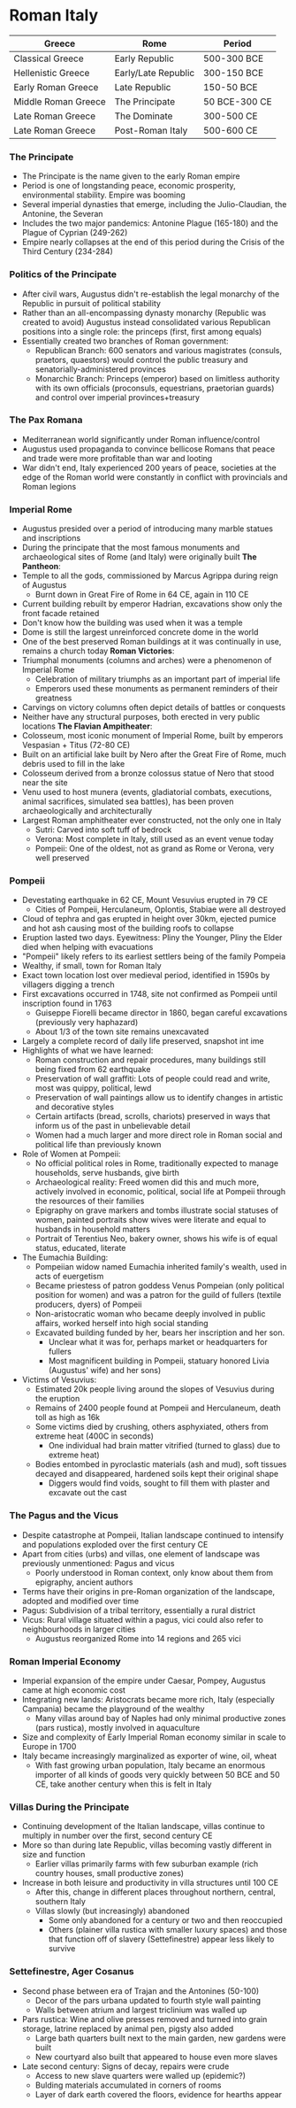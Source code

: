 # Roman Italy
|Greece|Rome|Period|
|---|---|---|
|Classical Greece|Early Republic|500-300 BCE|
|Hellenistic Greece|Early/Late Republic|300-150 BCE|
|Early Roman Greece|Late Republic|150-50 BCE|
|Middle Roman Greece|The Principate|50 BCE-300 CE|
|Late Roman Greece|The Dominate|300-500 CE|
|Late Roman Greece|Post-Roman Italy|500-600 CE|
### The Principate
 - The Principate is the name given to the early Roman empire
 - Period is one of longstanding peace, economic prosperity, environmental stability. Empire was booming
 - Several imperial dynasties that emerge, including the Julio-Claudian, the Antonine, the Severan
 - Includes the two major pandemics: Antonine Plague (165-180) and the Plague of Cyprian (249-262)
 - Empire nearly collapses at the end of this period during the Crisis of the Third Century (234-284)

### Politics of the Principate
 - After civil wars, Augustus didn't re-establish the legal monarchy of the Republic in pursuit of political stability
 - Rather than an all-encompassing dynasty monarchy (Republic was created to avoid) Augustus instead consolidated various Republican positions into a single role: the princeps (first, first among equals)
 - Essentially created two branches of Roman government:
	 - Republican Branch: 600 senators and various magistrates (consuls, praetors, quaestors) would control the public treasury and senatorially-administered provinces
	 - Monarchic Branch: Princeps (emperor) based on limitless authority with its own officials (proconsuls, equestrians, praetorian guards) and control over imperial provinces+treasury

### The Pax Romana
 - Mediterranean world significantly under Roman influence/control
 - Augustus used propaganda to convince bellicose Romans that peace and trade were more profitable than war and looting
 - War didn't end, Italy experienced 200 years of peace, societies at the edge of the Roman world were constantly in conflict with provincials and Roman legions

### Imperial Rome
 - Augustus presided over a period of introducing many marble statues and inscriptions
 - During the principate that the most famous monuments and archaeological sites of Rome (and Italy) were originally built
**The Pantheon**:
 - Temple to all the gods, commissioned by Marcus Agrippa during reign of Augustus
	 - Burnt down in Great Fire of Rome in 64 CE, again in 110 CE
 - Current building rebuilt by emperor Hadrian, excavations show only the front facade retained
 - Don't know how the building was used when it was a temple
 - Dome is still the largest unreinforced concrete dome in the world
 - One of the best preserved Roman buildings at it was continually in use, remains a church today
**Roman Victories**:
 - Triumphal monuments (columns and arches) were a phenomenon of Imperial Rome
	 - Celebration of military triumphs as an important part of imperial life
	 - Emperors used these monuments as permanent reminders of their greatness
 - Carvings on victory columns often depict details of battles or conquests
 - Neither have any structural purposes, both erected in very public locations
**The Flavian Ampitheater**:
 - Colosseum, most iconic monument of Imperial Rome, built by emperors Vespasian + Titus (72-80 CE)
 - Built on an artificial lake built by Nero after the Great Fire of Rome, much debris used to fill in the lake
 - Colosseum derived from a bronze colossus statue of Nero that stood near the site
 - Venu used to host munera (events, gladiatorial combats, executions, animal sacrifices, simulated sea battles), has been proven archaeologically and architecturally
 - Largest Roman amphitheater ever constructed, not the only one in Italy
	 - Sutri: Carved into soft tuff of bedrock
	 - Verona: Most complete in Italy, still used as an event venue today
	 - Pompeii: One of the oldest, not as grand as Rome or Verona, very well preserved

### Pompeii
 - Devestating earthquake in 62 CE, Mount Vesuvius erupted in 79 CE
	 - Cities of Pompeii, Herculaneum, Oplontis, Stabiae were all destroyed
 - Cloud of tephra and gas erupted in height over 30km, ejected pumice and hot ash causing most of the building roofs to collapse
 - Eruption lasted two days. Eyewitness: Pliny the Younger, Pliny the Elder died when helping with evacuations
 - "Pompeii" likely refers to its earliest settlers being of the family Pompeia
 - Wealthy, if small, town for Roman Italy
 - Exact town location lost over medieval period, identified in 1590s by villagers digging a trench
 - First excavations occurred in 1748, site not confirmed as Pompeii until inscription found in 1763
	 - Guiseppe Fiorelli became director in 1860, began careful excavations (previously very haphazard)
	 - About 1/3 of the town site remains unexcavated
 - Largely a complete record of daily life preserved, snapshot int ime
 - Highlights of what we have learned:
	 - Roman construction and repair procedures, many buildings still being fixed from 62 earthquake
	 - Preservation of wall graffiti: Lots of people could read and write, most was quippy, political, lewd
	 - Preservation of wall paintings allow us to identify changes in artistic and decorative styles
	 - Certain artifacts (bread, scrolls, chariots) preserved in ways that inform us of the past in unbelievable detail
	 - Women had a much larger and more direct role in Roman social and political life than previously known
 - Role of Women at Pompeii:
	 - No official political roles in Rome, traditionally expected to manage households, serve husbands, give birth
	 - Archaeological reality: Freed women did this and much more, actively involved in economic, political, social life at Pompeii through the resources of their families
	 - Epigraphy on grave markers and tombs illustrate social statuses of women, painted portraits show wives were literate and equal to husbands in household matters
	 - Portrait of Terentius Neo, bakery owner, shows his wife is of equal status, educated, literate
 - The Eumachia Building:
	 - Pompeiian widow named Eumachia inherited family's wealth, used in acts of euergetism
	 - Became priestess of patron goddess Venus Pompeian (only political position for women) and was a patron for the guild of fullers (textile producers, dyers) of Pompeii
	 - Non-aristocratic woman who became deeply involved in public affairs, worked herself into high social standing
	 - Excavated building funded by her, bears her inscription and her son.
		 - Unclear what it was for, perhaps market or headquarters for fullers
		 - Most magnificent building in Pompeii, statuary honored Livia (Augustus' wife) and her sons)
 - Victims of Vesuvius:
	 - Estimated 20k people living around the slopes of Vesuvius during the eruption
	 - Remains of 2400 people found at Pompeii and Herculaneum, death toll as high as 16k
	 - Some victims died by crushing, others asphyxiated, others from extreme heat (400C in seconds)
		 - One individual had brain matter vitrified (turned to glass) due to extreme heat)
	 - Bodies entombed in pyroclastic materials (ash and mud), soft tissues decayed and disappeared, hardened soils kept their original shape
		 - Diggers would find voids, sought to fill them with plaster and excavate out the cast

### The Pagus and the Vicus
 - Despite catastrophe at Pompeii, Italian landscape continued to intensify and populations exploded over the first century CE
 - Apart from cities (urbs) and villas, one element of landscape was previously unmentioned: Pagus and vicus
	 - Poorly understood in Roman context, only know about them from epigraphy, ancient authors
 - Terms have their origins in pre-Roman organization of the landscape, adopted and modified over time
 - Pagus: Subdivision of a tribal territory, essentially a rural district
 - Vicus: Rural village situated within a pagus, vici could also refer to neighbourhoods in larger cities
	 - Augustus reorganized Rome into 14 regions and 265 vici

### Roman Imperial Economy
 - Imperial expansion of the empire under Caesar, Pompey, Augustus came at high economic cost
 - Integrating new lands: Aristocrats became more rich, Italy (especially Campania) became the playground of the wealthy
	 - Many villas around bay of Naples had only minimal productive zones (pars rustica), mostly involved in aquaculture
 - Size and complexity of Early Imperial Roman economy similar in scale to Europe in 1700
 - Italy became increasingly marginalized as exporter of wine, oil, wheat
	 - With fast growing urban population, Italy became an enormous importer of all kinds of goods very quickly between 50 BCE and 50 CE, take another century when this is felt in Italy

### Villas During the Principate
 - Continuing development of the Italian landscape, villas continue to multiply in number over the first, second century CE
 - More so than during late Republic, villas becoming vastly different in size and function
	 - Earlier villas primarily farms with few suburban example (rich country houses, small productive zones)
 - Increase in both leisure and productivity in villa structures until 100 CE
	 - After this, change in different places throughout northern, central, southern Italy
	 - Villas slowly (but increasingly) abandoned
		 - Some only abandoned for a century or two and then reoccupied
		 - Others (plainer villa rustica with smaller luxury spaces) and those that function off of slavery (Settefinestre) appear less likely to survive

### Settefinestre, Ager Cosanus
 - Second phase between era of Trajan and the Antonines (50-100)
	 - Decor of the pars urbana updated to fourth style wall painting
	 - Walls between atrium and largest triclinium was walled up
 - Pars rustica: Wine and olive presses removed and turned into grain storage, latrine replaced by animal pen, pigsty also added
	 - Large bath quarters built next to the main garden, new gardens were built
	 - New courtyard also built that appeared to house even more slaves
 - Late second century: Signs of decay, repairs were crude
	 - Access to new slave quarters were walled up (epidemic?)
	 - Bulding materials accumulated in corners of rooms
	 - Layer of dark earth covered the floors, evidence for hearths appear
